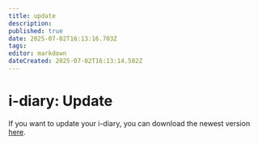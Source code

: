 ```yaml
---
title: update
description: 
published: true
date: 2025-07-02T16:13:16.703Z
tags: 
editor: markdown
dateCreated: 2025-07-02T16:13:14.502Z
---
```


# i-diary: Update

If you want to update your i-diary, you can download the newest version [here](https://center.i-doit.com).
